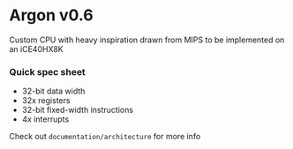 # Argon v0.6
Custom CPU with heavy inspiration drawn from MIPS to be implemented on an iCE40HX8K

### Quick spec sheet
- 32-bit data width
- 32x registers
- 32-bit fixed-width instructions
- 4x interrupts

Check out `documentation/architecture` for more info